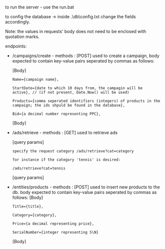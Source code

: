 to run the server - use the run.bat

to config the database -> inside .\db\config.txt change the fields accordingly.

Note: the values in requests' body does not need to be enclosed with quotation marks.

endpoints:
* /campaigns/create - methods : [POST] 
used to create a campaign, body expected to contain key-value pairs seperated by commas as follows:

  [Body]

      Name={campaign name},

      StartDate={date to which 10 days from, the campagin will be active}, // (if not present, Date.Now() will be used)

      Products={comma seperated identifiers (integers) of products in the campaign; the ids shpuld be found in the database},

      Bid={a decimal number representing PPC},

  [Body]
  
* /ads/retrieve - methods : [GET]
 used to retrieve ads 
 
   [query params]

      specify the request category /ads/retrieve?cat=category

      for instance if the category 'tennis' is desired:

      /ads/retrieve?cat=tennis

   [query params]
  
* /entities/products - methods : [POST]
  used to insert new products to the db. body expected to contain key-value pairs seperated by commas as follows:
  [Body]
  
      Title={title},

      Category={category},

      Price={a decimal representing price},
      
      SerialNumber={integer representing S\N}
    
  [Body]
    
<!--     
 * /entities/campaign - methods : [GET]
  used to retrieve campaign details from the db.
  <Body>
    Title=<title>
    Category=<category>
    Price=<a decimal representing price>
  </Body> -->
    
  
  
  
  
 
  
 
 
